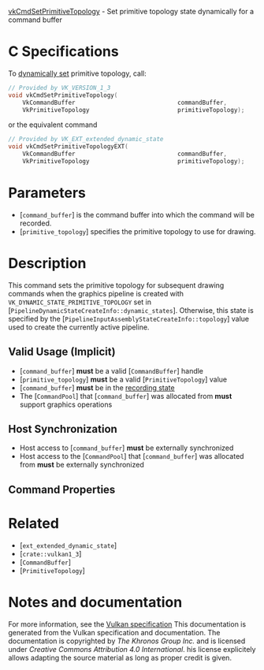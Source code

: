 [vkCmdSetPrimitiveTopology](https://www.khronos.org/registry/vulkan/specs/1.3-extensions/man/html/vkCmdSetPrimitiveTopology.html) - Set primitive topology state dynamically for a command buffer

# C Specifications
To [dynamically set](https://www.khronos.org/registry/vulkan/specs/1.3-extensions/html/vkspec.html#pipelines-dynamic-state) primitive topology, call:
```c
// Provided by VK_VERSION_1_3
void vkCmdSetPrimitiveTopology(
    VkCommandBuffer                             commandBuffer,
    VkPrimitiveTopology                         primitiveTopology);
```
or the equivalent command
```c
// Provided by VK_EXT_extended_dynamic_state
void vkCmdSetPrimitiveTopologyEXT(
    VkCommandBuffer                             commandBuffer,
    VkPrimitiveTopology                         primitiveTopology);
```

# Parameters
- [`command_buffer`] is the command buffer into which the command will be recorded.
- [`primitive_topology`] specifies the primitive topology to use for drawing.

# Description
This command sets the primitive topology for subsequent drawing commands
when the graphics pipeline is created with
`VK_DYNAMIC_STATE_PRIMITIVE_TOPOLOGY` set in
[`PipelineDynamicStateCreateInfo::dynamic_states`].
Otherwise, this state is specified by the
[`PipelineInputAssemblyStateCreateInfo::topology`] value used to
create the currently active pipeline.
## Valid Usage (Implicit)
-  [`command_buffer`] **must**  be a valid [`CommandBuffer`] handle
-  [`primitive_topology`] **must**  be a valid [`PrimitiveTopology`] value
-  [`command_buffer`] **must**  be in the [recording state]()
-    The [`CommandPool`] that [`command_buffer`] was allocated from  **must**  support graphics operations

## Host Synchronization
- Host access to [`command_buffer`] **must**  be externally synchronized
- Host access to the [`CommandPool`] that [`command_buffer`] was allocated from  **must**  be externally synchronized

## Command Properties

# Related
- [`ext_extended_dynamic_state`]
- [`crate::vulkan1_3`]
- [`CommandBuffer`]
- [`PrimitiveTopology`]

# Notes and documentation
For more information, see the [Vulkan specification](https://www.khronos.org/registry/vulkan/specs/1.3-extensions/html/vkspec.html)
This documentation is generated from the Vulkan specification and documentation.
The documentation is copyrighted by *The Khronos Group Inc.* and is licensed under *Creative Commons Attribution 4.0 International*.
his license explicitely allows adapting the source material as long as proper credit is given.
        